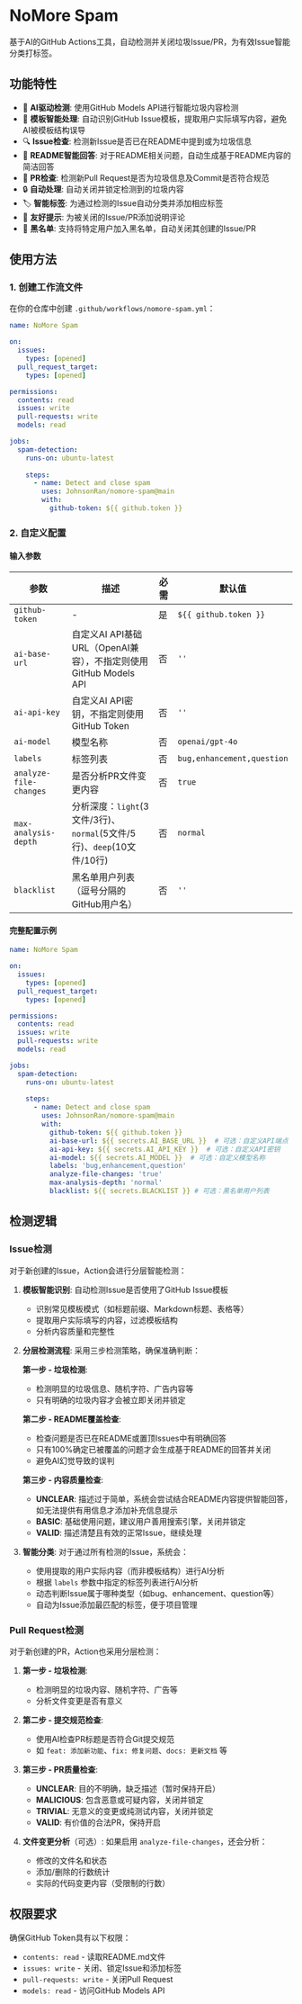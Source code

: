 # NoMore Spam
基于AI的GitHub Actions工具，自动检测并关闭垃圾Issue/PR，为有效Issue智能分类打标签。

## 功能特性

- 🤖 **AI驱动检测**: 使用GitHub Models API进行智能垃圾内容检测
- 📝 **模板智能处理**: 自动识别GitHub Issue模板，提取用户实际填写内容，避免AI被模板结构误导
- 🔍 **Issue检查**: 检测新Issue是否已在README中提到或为垃圾信息
- 🧠 **README智能回答**: 对于README相关问题，自动生成基于README内容的简洁回答
- 🔄 **PR检查**: 检测新Pull Request是否为垃圾信息及Commit是否符合规范
- 🔒 **自动处理**: 自动关闭并锁定检测到的垃圾内容
- 🏷️ **智能标签**: 为通过检测的Issue自动分类并添加相应标签
- 💬 **友好提示**: 为被关闭的Issue/PR添加说明评论
- 🚫 **黑名单**: 支持将特定用户加入黑名单，自动关闭其创建的Issue/PR

## 使用方法

### 1. 创建工作流文件

在你的仓库中创建 `.github/workflows/nomore-spam.yml`：

```yaml
name: NoMore Spam

on:
  issues:
    types: [opened]
  pull_request_target:
    types: [opened]

permissions:
  contents: read
  issues: write
  pull-requests: write
  models: read

jobs:
  spam-detection:
    runs-on: ubuntu-latest
    
    steps:
      - name: Detect and close spam
        uses: JohnsonRan/nomore-spam@main
        with:
          github-token: ${{ github.token }}
```

### 2. 自定义配置

#### 输入参数

| 参数 | 描述 | 必需 | 默认值 |
|------|------|------|--------|
| `github-token` | - | 是 | `${{ github.token }}` |
| `ai-base-url` | 自定义AI API基础URL（OpenAI兼容），不指定则使用GitHub Models API | 否 | `''` |
| `ai-api-key` | 自定义AI API密钥，不指定则使用GitHub Token | 否 | `''` |
| `ai-model` | 模型名称 | 否 | `openai/gpt-4o` |
| `labels` | 标签列表 | 否 | `bug,enhancement,question` |
| `analyze-file-changes` | 是否分析PR文件变更内容 | 否 | `true` |
| `max-analysis-depth` | 分析深度：`light`(3文件/3行)、`normal`(5文件/5行)、`deep`(10文件/10行) | 否 | `normal` |
| `blacklist` | 黑名单用户列表（逗号分隔的GitHub用户名） | 否 | `''` |

#### 完整配置示例

```yaml
name: NoMore Spam

on:
  issues:
    types: [opened]
  pull_request_target:
    types: [opened]

permissions:
  contents: read
  issues: write
  pull-requests: write
  models: read

jobs:
  spam-detection:
    runs-on: ubuntu-latest
    
    steps:
      - name: Detect and close spam
        uses: JohnsonRan/nomore-spam@main
        with:
          github-token: ${{ github.token }}
          ai-base-url: ${{ secrets.AI_BASE_URL }}  # 可选：自定义API端点（去除 /chat/completions）
          ai-api-key: ${{ secrets.AI_API_KEY }}  # 可选：自定义API密钥
          ai-model: ${{ secrets.AI_MODEL }}  # 可选：自定义模型名称
          labels: 'bug,enhancement,question'
          analyze-file-changes: 'true'
          max-analysis-depth: 'normal'
          blacklist: ${{ secrets.BLACKLIST }} # 可选：黑名单用户列表
```

## 检测逻辑

### Issue检测

对于新创建的Issue，Action会进行分层智能检测：

1. **模板智能识别**: 自动检测Issue是否使用了GitHub Issue模板
   - 识别常见模板模式（如标题前缀、Markdown标题、表格等）
   - 提取用户实际填写的内容，过滤模板结构
   - 分析内容质量和完整性

2. **分层检测流程**: 采用三步检测策略，确保准确判断：
   
   **第一步 - 垃圾检测**: 
   - 检测明显的垃圾信息、随机字符、广告内容等
   - 只有明确的垃圾内容才会被立即关闭并锁定
   
   **第二步 - README覆盖检查**: 
   - 检查问题是否已在README或置顶Issues中有明确回答
   - 只有100%确定已被覆盖的问题才会生成基于README的回答并关闭
   - 避免AI幻觉导致的误判
   
   **第三步 - 内容质量检查**: 
   - **UNCLEAR**: 描述过于简单，系统会尝试结合README内容提供智能回答，如无法提供有用信息才添加补充信息提示
   - **BASIC**: 基础使用问题，建议用户善用搜索引擎，关闭并锁定
   - **VALID**: 描述清楚且有效的正常Issue，继续处理

3. **智能分类**: 对于通过所有检测的Issue，系统会：
   - 使用提取的用户实际内容（而非模板结构）进行AI分析
   - 根据 `labels` 参数中指定的标签列表进行AI分析
   - 动态判断Issue属于哪种类型（如bug、enhancement、question等）
   - 自动为Issue添加最匹配的标签，便于项目管理

### Pull Request检测

对于新创建的PR，Action也采用分层检测：

1. **第一步 - 垃圾检测**: 
   - 检测明显的垃圾内容、随机字符、广告等
   - 分析文件变更是否有意义
   
2. **第二步 - 提交规范检查**: 
   - 使用AI检查PR标题是否符合Git提交规范
   - 如 `feat: 添加新功能`、`fix: 修复问题`、`docs: 更新文档` 等
   
3. **第三步 - PR质量检查**: 
   - **UNCLEAR**: 目的不明确，缺乏描述（暂时保持开启）
   - **MALICIOUS**: 包含恶意或可疑内容，关闭并锁定
   - **TRIVIAL**: 无意义的变更或纯测试内容，关闭并锁定
   - **VALID**: 有价值的合法PR，保持开启

4. **文件变更分析**（可选）: 如果启用 `analyze-file-changes`，还会分析：
   - 修改的文件名和状态
   - 添加/删除的行数统计
   - 实际的代码变更内容（受限制的行数）

## 权限要求

确保GitHub Token具有以下权限：

- `contents: read` - 读取README.md文件
- `issues: write` - 关闭、锁定Issue和添加标签
- `pull-requests: write` - 关闭Pull Request
- `models: read` - 访问GitHub Models API
